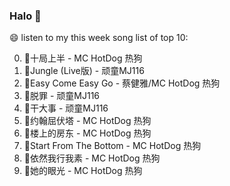 

### Halo 👋

😄 listen to my this week song list of top 10:

0. 🌈十局上半 - MC HotDog 热狗
1. 🌈Jungle (Live版) - 顽童MJ116
2. 🌈Easy Come Easy Go - 蔡健雅/MC HotDog 热狗
3. 🌈脱罪 - 顽童MJ116
4. 🌈干大事 - 顽童MJ116
5. 🌈约翰屈伏塔 - MC HotDog 热狗
6. 🌈楼上的房东 - MC HotDog 热狗
7. 🌈Start From The Bottom - MC HotDog 热狗
8. 🌈依然我行我素 - MC HotDog 热狗
9. 🌈她的眼光 - MC HotDog 热狗

